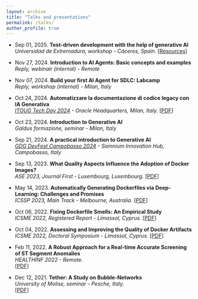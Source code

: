 ```yaml
---
layout: archive
title: "Talks and presentations"
permalink: /talks/
author_profile: true
---
```


<!-- {% if site.talkmap_link == true %}

<p style="text-decoration:underline;"><a href="/talkmap.html">See a map of all the places I've given a talk!</a></p>

{% endif %} -->

<!-- {% for post in site.talks reversed %}
  {% include archive-single-talk.html %}
{% endfor %} -->

- Sep 01, 2025. **Test-driven development with the help of
generative AI**  
  _Universidad de Extremadura, workshop - Cáceres, Spain._
  \[[Resources](https://gitlab.com/tdd-workshop/tdd-for-code-generation-lab-sept-25)\] 

- Nov 27, 2024. **Introduction to AI Agents: Basic concepts and examples**  
  _Reply, webinair (internal) - Remote_  

- Nov 07, 2024. **Build your first AI Agent for SDLC: Labcamp**  
  _Reply, workshop (internal) - Milan, Italy_  

- Oct 24, 2024. **Automatizzare la documentazione di codice legacy con IA Generativa**  
  _[ITOUG Tech Day 2024](https://itoug.it/itoug-tech-day-milano-2024/) - Oracle Headquarters, Milan, Italy._
  \[[PDF](/files/itoug2024.pdf)\]

- Oct 23, 2024. **Introduction to Generative AI**  
  _Galdus formazione, seminar - Milan, Italy_

- Sep 21, 2024. **A practical introduction to Generative AI**  
  _[GDG DevFest Campobasso 2024](https://devfest.gdgcampobasso.it/) - Samnium Innovation Hub, Campobasso, Italy_

- Sep 13, 2023. **What Quality Aspects Influence the Adoption of Docker Images?**  
  _ASE 2023, Journal First - Luxembourg, Luxembourg._
  \[[PDF](/files/talkASE2023dockerqualitymetrics.pdf)\]

- May 14, 2023. **Automatically Generating Dockerfiles via Deep-Learning: Challenges and Promises**  
  _ICSSP 2023, Main Track - Melbourne, Australia._
  \[[PDF](/files/talkICSSP23dockergen.pdf)\]

- Oct 06, 2022. **Fixing Dockerfile Smells: An Empirical Study**  
  _ICSME 2022, Registered Report - Limassol, Cyprus._
  \[[PDF](/files/talkICSME22fixingdockerfilesmell.pdf)\]

- Oct 04, 2022. **Assessing and Improving the Quality of Docker Artifacts**  
  _ICSME 2022, Doctoral Symposium - Limassol, Cyprus._
  \[[PDF](/files/talkICSME22doctoralsymposium.pdf)\]

- Feb 11, 2022. **A Robust Approach for a Real-time Accurate Screening of ST Segment Anomalies**  
  _HEALTHINF 2022 - Remote._  
  \[[PDF](/files/talkHEALTHINF2022stsloping.pdf)\]

- Dec 12, 2021. **Tether: A Study on Bubble-Networks**  
  _University of Molise, seminar - Pesche, Italy._  
  \[[PDF](/files/talkFrontiersTether.pdf)\]